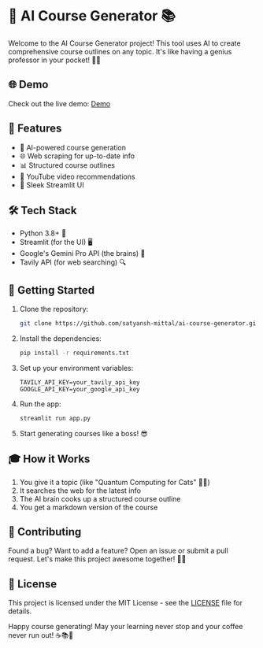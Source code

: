# 🚀 AI Course Generator 📚

Welcome to the AI Course Generator project! This tool uses AI to create comprehensive course outlines on any topic. It's like having a genius professor in your pocket! 🧠💼

## 🌐 Demo

Check out the live demo: [Demo](https://coursify-ai-zh3btcgngch52glwlarnjr.streamlit.app/)

## 🌟 Features

- 🤖 AI-powered course generation
- 🌐 Web scraping for up-to-date info
- 📊 Structured course outlines
- 🎥 YouTube video recommendations
- 📱 Sleek Streamlit UI

## 🛠️ Tech Stack

- Python 3.8+ 🐍
- Streamlit (for the UI) 🖥️
- Google's Gemini Pro API (the brains) 🧠
- Tavily API (for web searching) 🔍

## 🚀 Getting Started

1. Clone the repository:
   ```bash
   git clone https://github.com/satyansh-mittal/ai-course-generator.git
   ```

2. Install the dependencies:
   ```bash
   pip install -r requirements.txt
   ```

3. Set up your environment variables:
   ```plaintext
   TAVILY_API_KEY=your_tavily_api_key
   GOOGLE_API_KEY=your_google_api_key
   ```

4. Run the app:
   ```bash
   streamlit run app.py
   ```

5. Start generating courses like a boss! 😎

## 🎓 How it Works

1. You give it a topic (like "Quantum Computing for Cats" 🐱‍💻)
2. It searches the web for the latest info
3. The AI brain cooks up a structured course outline
4. You get a markdown version of the course

## 🤝 Contributing

Found a bug? Want to add a feature? Open an issue or submit a pull request. Let's make this project awesome together! 🤜🤛

## 📜 License

This project is licensed under the MIT License - see the [LICENSE](LICENSE) file for details.


Happy course generating! May your learning never stop and your coffee never run out! ☕️📚🚀
